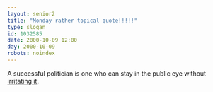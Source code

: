 ```yaml
---
layout: senior2
title: "Monday rather topical quote!!!!!"
type: slogan
id: 1032585
date: 2000-10-09 12:00
day: 2000-10-09
robots: noindex
---
```

A successful politician is one who can stay in the public eye without <a href="http://www.independent.co.uk/news/UK/Politics/2000-10/cannabis091000.shtml">irritating it</a>.

